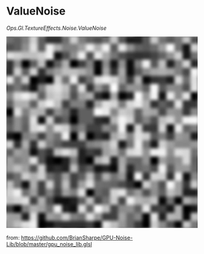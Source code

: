 # ValueNoise

*Ops.Gl.TextureEffects.Noise.ValueNoise*

![ValueNoise](img/valueoise.jpg)

from: https://github.com/BrianSharpe/GPU-Noise-Lib/blob/master/gpu_noise_lib.glsl

